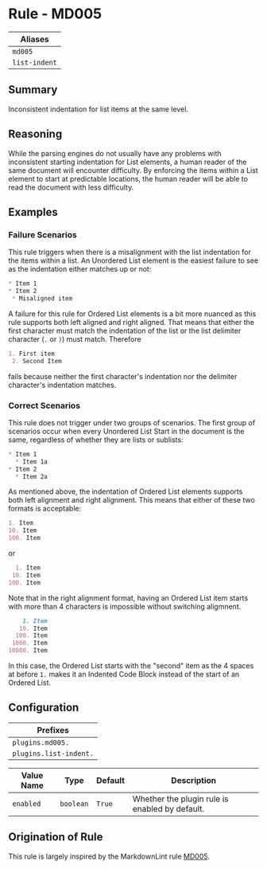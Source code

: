 # Rule - MD005

| Aliases |
| --- |
| `md005` |
| `list-indent` |

## Summary

Inconsistent indentation for list items at the same level.

## Reasoning

While the parsing engines do not usually have any problems with inconsistent
starting indentation for List elements, a human reader of the same document will
encounter difficulty.  By enforcing the items within a List element to start at
predictable locations, the human reader will be able to read the document with
less difficulty.

## Examples

### Failure Scenarios

This rule triggers when there is a misalignment with the list indentation for the
items within a list.  An Unordered List element is the easiest failure to see as
the indentation either matches up or not:

```Markdown
* Item 1
* Item 2
 * Misaligned item
```

A failure for this rule for Ordered List elements is a bit more nuanced as this
rule supports both left aligned and right aligned.  That means that either the
first character must match the indentation of the list or the list delimiter
character (`.` or `)`) must match.  Therefore

```Markdown
1. First item
 2. Second Item
```

fails because neither the first character's indentation nor the delimiter
character's indentation matches.

### Correct Scenarios

This rule does not trigger under two groups of scenarios.  The first
group of scenarios occur when every Unordered List Start in the
document is the same, regardless of whether they are lists or sublists:

```Markdown
* Item 1
  * Item 1a
* Item 2
  * Item 2a
```

As mentioned above, the indentation of Ordered List elements supports
both left alignment and right alignment.  This means that either of
these two formats is acceptable:

```Markdown
1. Item
10. Item
100. Item
```

or

```Markdown
  1. Item
 10. Item
100. Item
```

Note that in the right alignment format, having an Ordered List item
starts with more than 4 characters is impossible without switching
aligmnent.

```Markdown
    1. Item
   10. Item
  100. Item
 1000. Item
10000. Item
```

In this case, the Ordered List starts with the "second" item as
the 4 spaces at before `1.` makes it an Indented Code Block instead
of the start of an Ordered List.

## Configuration

| Prefixes |
| --- |
| `plugins.md005.` |
| `plugins.list-indent.` |

| Value Name | Type | Default | Description |
| -- | -- | -- | -- |
| `enabled` | `boolean` | `True` | Whether the plugin rule is enabled by default. |

## Origination of Rule

This rule is largely inspired by the MarkdownLint rule
[MD005](https://github.com/DavidAnson/markdownlint/blob/main/doc/Rules.md#md005---inconsistent-indentation-for-list-items-at-the-same-level).
